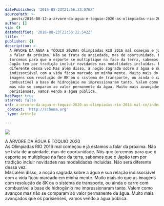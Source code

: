 ```yaml
---
datePublished: '2016-08-23T21:56:23.076Z'
sourcePath: >-
  _posts/2016-08-12-a-arvore-da-agua-e-toquio-2020-as-olimpiadas-rio-2016-mal-co.md
author: []
via: {}
dateModified: '2016-08-23T21:56:22.542Z'
title: ''
publisher: {}
description: >-
  A ÁRVORE DA ÁGUA E TÓQUIO 2020As Olimpíadas RIO 2016 mal começou e já estamos
  a falar da próxima. Não se trata de ansiedade, mas de oportunidade. Nós que
  torcemos para que o esporte se multiplique na face da terra, sabemos que o
  Japão tem por tradição incluir novidades nas modalidades incluídas. Não será
  diferente dessa vez.Mas além disso, a noção sagrada sobre a água e sua relação
  indissociável com a vida ficou marcado em minha mente. Muito mais do que as
  imagens com resolução de 8K ou o sistema de transporte, ou ainda o carro com
  combustível a base de hidrogênio me impressionaram tanto. Valem como avanços
  mas não se comparam ao valor permanente da água. Muito mais avançados que os
  parisienses, vamos vendo a água pública.
hasPage: true
starred: false
url: a-arvore-da-agua-e-toquio-2020-as-olimpiadas-rio-2016-mal-co/index.html
_context: 'http://schema.org'
_type: Article

---
```

![](https://the-grid-user-content.s3-us-west-2.amazonaws.com/ac67de31-6859-44de-9426-e5ae48ec2679.jpg)

A ÁRVORE DA ÁGUA E TÓQUIO 2020  
As Olimpíadas RIO 2016 mal começou e já estamos a falar da próxima. Não se trata de ansiedade, mas de oportunidade. Nós que torcemos para que o esporte se multiplique na face da terra, sabemos que o Japão tem por tradição incluir novidades nas modalidades incluídas. Não será diferente dessa vez.  
Mas além disso, a noção sagrada sobre a água e sua relação indissociável com a vida ficou marcado em minha mente. Muito mais do que as imagens com resolução de 8K ou o sistema de transporte, ou ainda o carro com combustível a base de hidrogênio me impressionaram tanto. Valem como avanços mas não se comparam ao valor permanente da água. Muito mais avançados que os parisienses, vamos vendo a água pública.